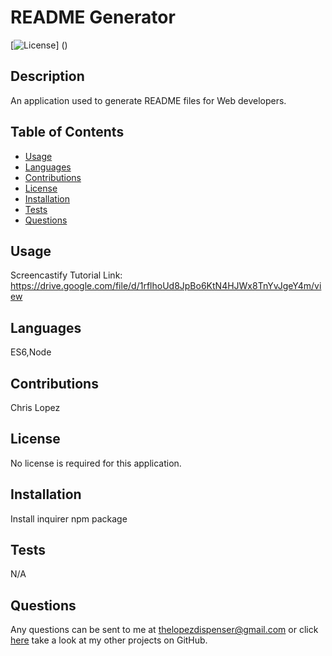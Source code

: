 # README Generator
  [![License]()]
  ()

  ## Description
  An application used to generate README files for Web developers.

  ## Table of Contents
  * [Usage](#usage)
  * [Languages](#languages)
  * [Contributions](#contributions)
  * [License](#license)
  * [Installation](#installation)
  * [Tests](#tests)
  * [Questions](#questions)
  ## Usage
  Screencastify Tutorial Link:
  https://drive.google.com/file/d/1rflhoUd8JpBo6KtN4HJWx8TnYvJgeY4m/view
  ## Languages
  ES6,Node
  ## Contributions
  Chris Lopez
  ## License
  No license is required for this application.
  ## Installation
  Install inquirer npm package
  ## Tests
  N/A
  
  ## Questions
  Any questions can be sent to me at [thelopezdispenser@gmail.com](mailto"thelopezdispenser@gmail.com)
  or click [here](https://github.com/ChrisL-985/) take a look at my other projects on GitHub.
